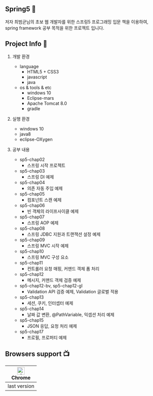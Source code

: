 ## Spring5 👋
저자 최범균님의 초보 웹 개발자를 위한 스프링5 프로그래밍 입문 책을 이용하여, spring framework 공부 목적을 위한 프로젝트 입니다.

## Project Info :punch:
1. 개발 환경
   * language
      - HTML5 + CSS3
      - javascript
      - java
   * os & tools & etc
      - windows 10
      - Eclipse-mars
      - Apache Tomcat 8.0
      - gradle
      
2. 실행 환경
    * windows 10
    * java8
    * eclipse-OXygen
    
3. 공부 내용
    * sp5-chap02
      * 스프링 시작 프로젝트
    * sp5-chap03
      * 스프링 DI 예제
    * sp5-chap04
      * 의존 자동 주입 예제
    * sp5-chap05
      * 컴포넌트 스캔 예제
    * sp5-chap06
      * 빈 객체의 라이프사이클 예제
    * sp5-chap07
      * 스프링 AOP 예제
    * sp5-chap08
      * 스프링 JDBC 지원과 트랜잭션 설정 예제
    * sp5-chap09
      * 스프링 MVC 시작 예제
    * sp5-chap10
      * 스프링 MVC 구성 요소
    * sp5-chap11
      * 컨트롤러 요청 매핑, 커맨드 객체 폼 처리
    * sp5-chap12
      * 메시지, 커맨드 객체 검증 예제
    * sp5-chap12-bv, sp5-chap12-gl
      * Validation API 검증 예제, Validation 글로벌 적용
    * sp5-chap13
      * 세션, 쿠키, 인터셉터 예제
    * sp5-chap14
      * 날짜 값 변환, @PathVariable, 익셉션 처리 예제
    * sp5-chap15
      * JSON 응답, 요청 처리 예제
    * sp5-chap17
      * 프로필, 프로퍼티 예제

## Browsers support :tv:

| [<img src="https://raw.githubusercontent.com/alrra/browser-logos/master/src/chrome/chrome_48x48.png" alt="Chrome" width="24px" height="24px" />](http://godban.github.io/browsers-support-badges/)<br/>Chrome |
| --------- |
| last version
